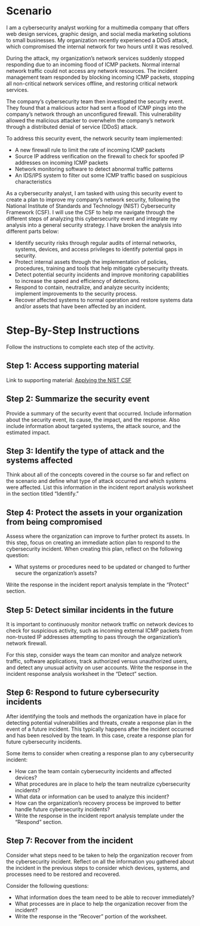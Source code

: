 # Scenario

I am a cybersecurity analyst working for a multimedia company that offers web design services, graphic design, and social media marketing solutions to small businesses. My organization recently experienced a DDoS attack, which compromised the internal network for two hours until it was resolved.

During the attack, my organization’s network services suddenly stopped responding due to an incoming flood of ICMP packets. Normal internal network traffic could not access any network resources. The incident management team responded by blocking incoming ICMP packets, stopping all non-critical network services offline, and restoring critical network services. 

The company’s cybersecurity team then investigated the security event. They found that a malicious actor had sent a flood of ICMP pings into the company’s network through an unconfigured firewall. This vulnerability allowed the malicious attacker to overwhelm the company’s network through a distributed denial of service (DDoS) attack. 

To address this security event, the network security team implemented: 
- A new firewall rule to limit the rate of incoming ICMP packets
- Source IP address verification on the firewall to check for spoofed IP addresses on incoming ICMP packets
- Network monitoring software to detect abnormal traffic patterns
- An IDS/IPS system to filter out some ICMP traffic based on suspicious characteristics

As a cybersecurity analyst, I am tasked with using this security event to create a plan to improve my company’s network security, following the National Institute of Standards and Technology (NIST) Cybersecurity Framework (CSF). I will use the CSF to help me navigate through the different steps of analyzing this cybersecurity event and integrate my analysis into a general security strategy. I have broken the analysis into different parts below:
- Identify security risks through regular audits of internal networks, systems, devices, and access privileges to identify potential gaps in security. 
- Protect internal assets through the implementation of policies, procedures, training and tools that help mitigate cybersecurity threats. 
- Detect potential security incidents and improve monitoring capabilities to increase the speed and efficiency of detections. 
- Respond to contain, neutralize, and analyze security incidents; implement improvements to the security process. 
- Recover affected systems to normal operation and restore systems data and/or assets that have been affected by an incident.

# Step-By-Step Instructions

Follow the instructions to complete each step of the activity.

## Step 1: Access supporting material

Link to supporting material: <a href="Applying the NIST CSF.pdf">Applying the NIST CSF</a>

## Step 2: Summarize the security event

Provide a summary of the security event that occurred. Include information about the security event, its cause, the impact, and the response. Also include information about targeted systems, the attack source, and the estimated impact.

## Step 3: Identify the type of attack and the systems affected

Think about all of the concepts covered in the course so far and reflect on the scenario and define what type of attack occurred and which systems were affected. List this information in the incident report analysis worksheet in the section titled “Identify.”

## Step 4: Protect the assets in your organization from being compromised

Assess where the organization can improve to further protect its assets. In this step, focus on creating an immediate action plan to respond to the cybersecurity incident. When creating this plan, reflect on the following question:
- What systems or procedures need to be updated or changed to further secure the organization’s assets?

Write the response in the incident report analysis template in the “Protect” section.

## Step 5: Detect similar incidents in the future

It is important to continuously monitor network traffic on network devices to check for suspicious activity, such as incoming external ICMP packets from non-trusted IP addresses attempting to pass through the organization’s network firewall. 

For this step, consider ways the team can monitor and analyze network traffic, software applications, track authorized versus unauthorized users, and detect any unusual activity on user accounts. Write the response in the incident response analysis worksheet in the “Detect” section.

## Step 6: Respond to future cybersecurity incidents

After identifying the tools and methods the organization have in place for detecting potential vulnerabilities and threats, create a response plan in the event of a future incident. This typically happens after the incident occurred and has been resolved by the team. In this case, create a response plan for future cybersecurity incidents.

Some items to consider when creating a response plan to any cybersecurity incident:
- How can the team contain cybersecurity incidents and affected devices?
- What procedures are in place to help the team neutralize cybersecurity incidents?
- What data or information can be used to analyze this incident?
- How can the organization’s recovery process be improved to better handle future cybersecurity incidents?
- Write the response in the incident report analysis template under the “Respond” section.

## Step 7: Recover from the incident

Consider what steps need to be taken to help the organization recover from the cybersecurity incident. Reflect on all the information you gathered about the incident in the previous steps to consider which devices, systems, and processes need to be restored and recovered. 

Consider the following questions: 
- What information does the team need to be able to recover immediately? 
- What processes are in place to help the organization recover from the incident? 
- Write the response in the “Recover” portion of the worksheet.
